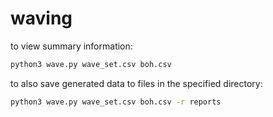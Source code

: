# waving

to view summary information:
```bash
python3 wave.py wave_set.csv boh.csv
```

to also save generated data to files in the specified directory:
```bash
python3 wave.py wave_set.csv boh.csv -r reports
```



